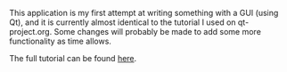 This application is my first attempt at writing something with a GUI (using Qt), and it is currently almost identical to the tutorial I used on qt-project.org. Some changes will probably be made to add some more functionality as time allows.

The full tutorial can be found <a href="qt-project.org/doc/qt-5/qtwidgets-mainwindows-application-example.html">here</a>.
